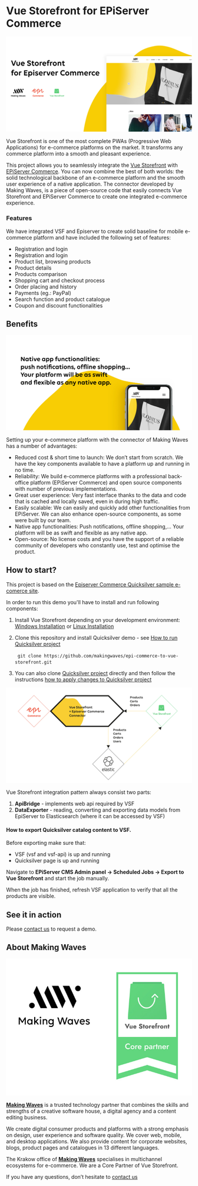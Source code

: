 # Vue Storefront for EPiServer Commerce 

![Episervre Commerce](doc/diagrams/VSF_Epi_baner1.jpg)

Vue Storefront is one of the most complete PWAs (Progressive Web Applications) for e-commerce platforms on the market. It transforms any commerce platform into a smooth and pleasant experience. 

This project allows you to seamlessly integrate the [Vue Storefront](https://www.vuestorefront.io/ "Vue Storefront") with [EPiServer Commerce](https://www.episerver.com/products/episerver-commerce/ "Episerver Commerce"). You can now combine the best of both worlds: the solid technological backbone of an e-commerce platform and the smooth user experience of a native application. The connector developed by Making Waves, is a piece of open-source code that easily connects Vue Storefront and EPiServer Commerce to create one integrated e-commerce experience.
### Features
We have integrated VSF and Episerver to create solid baseline for mobile e-commerce platform and have included the following set of features: 
-	Registration and login
-   Registration and login
-   Product list, browsing products
-   Product details
-   Products comparison
-   Shopping cart and checkout process
-   Order placing and history
-   Payments (eg.: PayPal)
-   Search function and product catalogue
-   Coupon and discount functionalities


## Benefits
![VueStorefront for Episerver Commerce ](doc/diagrams/VSF_Epi_baner2.jpg)

Setting up your e-commerce platform with the connector of Making Waves has a number of advantages:
-	Reduced cost & short time to launch: We don’t start from scratch. We have the key components available to have a platform up and running in no time.
-	Reliability: We build e-commerce platforms with a professional back-office platform (EPiServer Commerce) and open source components with number of previous implementations.
-	Great user experience: Very fast interface thanks to the data and code that is cached and locally saved, even in during high traffic. 
-	Easily scalable: We can easily and quickly add other functionalities from EPiServer. We can also enhance open-source components, as some were built by our team.
-	Native app functionalities: Push notifications, offline shopping,… Your platform will be as swift and flexible as any native app. 
-	Open-source: No license costs and you have the support of a reliable community of developers who constantly use, test and optimise the product.


## How to start?
This project is based on the [Episerver Commerce Quicksilver sample e-comerce site](https://github.com/episerver/Quicksilver).

In order to run this demo you'll have to install and run following components:
1. Install Vue Storefront depending on your development environment: [Windows Installation](https://docs.vuestorefront.io/guide/installation/windows.html) or [Linux Installation](https://docs.vuestorefront.io/guide/installation/linux-mac.html)
2. Clone this repository and install Quicksilver demo - see [How to run Quicksilver project](https://github.com/makingwaves/epi-commerce-to-vue-storefront/tree/master/Quicksilver)

    ``` git clone https://github.com/makingwaves/epi-commerce-to-vue-storefront.git```

3. You can also clone [Quicksilver project](https://github.com/makingwaves/epi-commerce-to-vue-storefront/tree/master/Quicksilver)  directly and then follow the instructions [how to apply changes to Quicksilver project](README-TECH.md)

![Episerver Commerce](doc/diagrams/VSF_Epi_architecture_overview.jpg)

Vue Storefront integration pattern always consist two parts:

1. **ApiBridge** - implements web api required by VSF
2. **DataExporter** - reading, converting and exporting data models from EpiServer to Elasticsearch (where it can be accessed by VSF)


#### How to export Quicksilver catalog content to VSF.

Before exporting make sure that:
- VSF (vsf and vsf-api) is up and running
- Quicksilver page is up and running

Navigate to **EPiServer CMS Admin panel -> Scheduled Jobs -> Export to Vue Storefront** and start the job manually.

When the job has finished, refresh VSF application to verify that all the products are visible.

## See it in action
Please [contact us](post-poland@makingwaves.com) to request a demo.

## About Making Waves

![Making Waves Core Partner](doc/diagrams/MW_VSF_logos.jpg)

[**Making Waves**](https://makingwaves.com) is a trusted technology partner that combines the skills and strengths of a creative software house, a digital agency and a content editing business.

We create digital consumer products and platforms with a strong emphasis on design, user experience and software quality. We cover web, mobile, and desktop applications. We also provide content for corporate websites, blogs, product pages and catalogues in 13 different languages.

The Krakow office of [**Making Waves**](https://makingwaves.com) specialises in multichannel ecosystems for e-commerce. We are a Core Partner of Vue Storefront.
 
If you have any questions, don’t hesitate to [contact us](post-poland@makingwaves.com)

